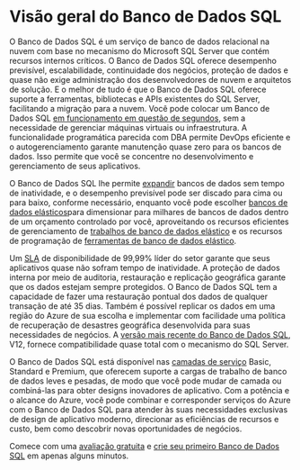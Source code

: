 <properties
   pageTitle="O que é o Banco de Dados SQL?"
   description="Descubra os detalhes técnicos e recursos do Banco de Dados SQL do Azure, a solução RDBMS (sistema de gerenciamento de banco de dado relacional) e PaaS da Microsoft na nuvem."
   services="sql-database"
   documentationCenter=""
   authors="shontnew"
   manager="jeffreyg"
   editor="monicar"/>

<tags
   ms.service="sql-database"
   ms.devlang="na"
   ms.topic="article"
   ms.tgt_pltfrm="na"
   ms.workload="data-management"
   ms.date="07/17/2015"
   ms.author="shkurhek"/>

# Visão geral do Banco de Dados SQL

O Banco de Dados SQL é um serviço de banco de dados relacional na nuvem com base no mecanismo do Microsoft SQL Server que contém recursos internos críticos. O Banco de Dados SQL oferece desempenho previsível, escalabilidade, continuidade dos negócios, proteção de dados e quase não exige administração dos desenvolvedores de nuvem e arquitetos de solução. E o melhor de tudo é que o Banco de Dados SQL oferece suporte a ferramentas, bibliotecas e APIs existentes do SQL Server, facilitando a migração para a nuvem. Você pode colocar um Banco de Dados SQL [em funcionamento em questão de segundos](sql-database-get-started.md), sem a necessidade de gerenciar máquinas virtuais ou infraestrutura. A funcionalidade programática parecida com DBA permite DevOps eficiente e o autogerenciamento garante manutenção quase zero para os bancos de dados. Isso permite que você se concentre no desenvolvimento e gerenciamento de seus aplicativos.

O Banco de Dados SQL lhe permite [expandir](sql-database-service-tiers.md) bancos de dados sem tempo de inatividade, e o desempenho previsível pode ser discado para cima ou para baixo, conforme necessário, enquanto você pode escolher [bancos de dados elásticos](sql-database-elastic-pool.md)para dimensionar para milhares de bancos de dados dentro de um orçamento controlado por você, aproveitando os recursos eficientes de gerenciamento de [trabalhos de banco de dados elástico](sql-database-elastic-jobs-overview.md) e os recursos de programação de [ferramentas de banco de dados elástico](sql-database-elastic-scale-get-started.md).

Um [SLA](http://azure.microsoft.com/support/legal/sla/) de disponibilidade de 99,99% líder do setor garante que seus aplicativos quase não sofram tempo de inatividade. A proteção de dados interna por meio de auditoria, restauração e replicação geográfica garante que os dados estejam sempre protegidos. O Banco de Dados SQL tem a capacidade de fazer uma restauração pontual dos dados de qualquer transação de até 35 dias. Também é possível replicar os dados em uma região do Azure de sua escolha e implementar com facilidade uma política de recuperação de desastres geográfica desenvolvida para suas necessidades de negócios. A [versão mais recente do Banco de Dados SQL](sql-database-preview-whats-new.md), V12, fornece compatibilidade quase total com o mecanismo do SQL Server.

O Banco de Dados SQL está disponível nas [camadas de serviço](sql-database-service-tiers.md) Basic, Standard e Premium, que oferecem suporte a cargas de trabalho de banco de dados leves e pesadas, de modo que você pode mudar de camada ou combiná-las para obter designs inovadores de aplicativo. Com a potência e o alcance do Azure, você pode combinar e corresponder serviços do Azure com o Banco de Dados SQL para atender às suas necessidades exclusivas de design de aplicativo moderno, direcionar as eficiências de recursos e custo, bem como descobrir novas oportunidades de negócios.

Comece com uma [avaliação gratuita](http://azure.microsoft.com/pricing/free-trial/) e [crie seu primeiro Banco de Dados SQL](sql-database-get-started.md) em apenas alguns minutos.
 

<!---HONumber=July15_HO4-->